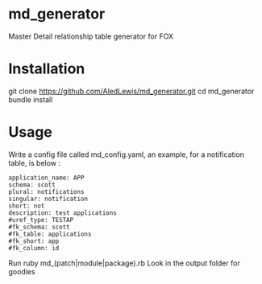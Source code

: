 # md_generator
Master Detail relationship table generator for FOX

# Installation
git clone https://github.com/AledLewis/md_generator.git
cd md_generator
bundle install

# Usage 
Write a config file called md_config.yaml, an example, for a notification table, is below : 

```
application_name: APP
schema: scott
plural: notifications
singular: notification
short: not
description: test applications
#uref_type: TESTAP
#fk_schema: scott
#fk_table: applications
#fk_short: app
#fk_column: id

```
Run ruby md_(patch|module|package).rb
Look in the output folder for goodies
